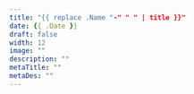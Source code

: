 ```yaml
---
title: "{{ replace .Name "-" " " | title }}"
date: {{ .Date }}
draft: false
width: 12
image: ""
description: ""
metaTitle: ""
metaDes: ""
---
```

